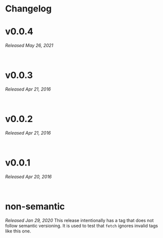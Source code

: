 # Changelog


# v0.0.4
_Released May 26, 2021_

<br>

# v0.0.3
_Released Apr 21, 2016_

<br>

# v0.0.2
_Released Apr 21, 2016_

<br>

# v0.0.1
_Released Apr 20, 2016_

<br>

# non-semantic
_Released Jan 29, 2020_
This release intentionally has a tag that does not follow semantic versioning. It is used to test that `fetch` ignores invalid tags like this one.
<br>

